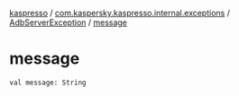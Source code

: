 [kaspresso](../../index.md) / [com.kaspersky.kaspresso.internal.exceptions](../index.md) / [AdbServerException](index.md) / [message](./message.md)

# message

`val message: String`